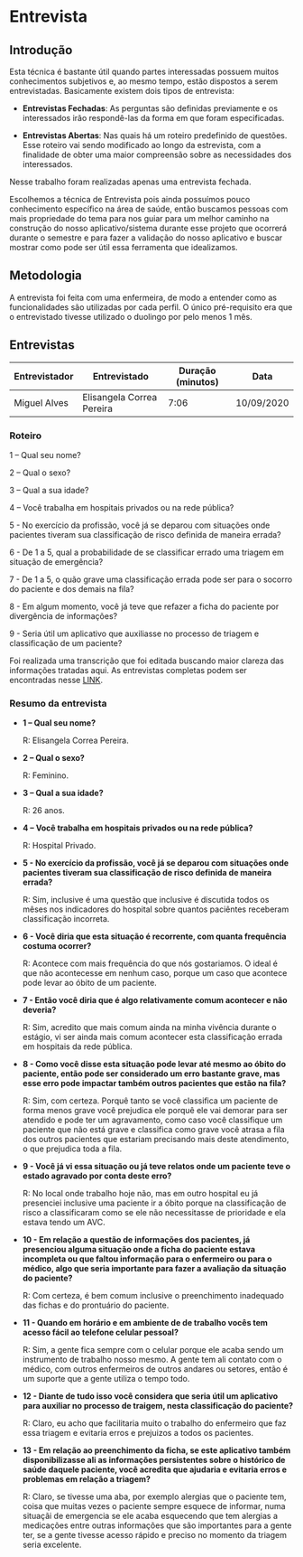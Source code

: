  # Entrevista

## Introdução

Esta técnica é bastante útil quando partes interessadas possuem muitos conhecimentos subjetivos e, ao mesmo tempo, estão dispostos a serem entrevistadas. Basicamente existem dois tipos de entrevista:

* **Entrevistas Fechadas**: As perguntas são definidas previamente e os interessados irão respondê-las da forma em que foram especificadas.

* **Entrevistas Abertas**: Nas quais há um roteiro predefinido de questões. Esse roteiro vai sendo modificado ao longo da estrevista, com a finalidade de obter uma maior compreensão sobre as necessidades dos interessados.

Nesse trabalho foram realizadas apenas uma entrevista fechada.

Escolhemos a técnica de Entrevista pois ainda possuímos pouco conhecimento específico na área de saúde, então buscamos pessoas com mais propriedade do tema para nos guiar para um melhor caminho na construção do nosso aplicativo/sistema durante esse projeto que ocorrerá durante o semestre e para fazer a validação do nosso aplicativo e buscar mostrar como pode ser útil essa ferramenta que idealizamos.

## Metodologia

A entrevista foi feita com uma enfermeira, de modo a entender como as funcionalidades são utilizadas por cada perfil. O único pré-requisito era que o entrevistado tivesse utilizado o duolingo por pelo menos 1 mês.

## Entrevistas

| Entrevistador | Entrevistado              | Duração (minutos) |    Data    |
|---------------|---------------------------|-------------------|------------|
| Miguel Alves  | Elisangela Correa Pereira |  7:06             | 10/09/2020 |

### Roteiro

1 – Qual seu nome? 

2 – Qual o sexo? 

3 – Qual a sua idade? 

4 – Você trabalha em hospitais privados ou na rede pública?  

5 - No exercício da profissão, você já se deparou com situações onde pacientes tiveram sua classificação de risco definida de maneira errada? 

6 - De 1 a 5, qual a probabilidade de se classificar errado uma triagem em situação de emergência? 

7 - De 1 a 5, o quão grave uma classificação errada pode ser para o socorro do paciente e dos demais na fila? 

8 - Em algum momento, você já teve que refazer a ficha do paciente por divergência de informações? 

9 - Seria útil um aplicativo que auxiliasse no processo de triagem e classificação de um paciente? 

Foi realizada uma transcrição que foi editada buscando maior clareza das informações tratadas aqui. As entrevistas completas podem ser encontradas nesse [LINK]().

### Resumo da entrevista

* **1 – Qual seu nome?**

    R: Elisangela Correa Pereira.

* **2 – Qual o sexo?**

    R: Feminino.

* **3 – Qual a sua idade?**

    R: 26 anos.

* **4 – Você trabalha em hospitais privados ou na rede pública?**

    R: Hospital Privado.

* **5 - No exercício da profissão, você já se deparou com situações onde pacientes tiveram sua classificação de risco definida de maneira errada?** 

    R: Sim, inclusive é uma questão que inclusive é discutida todos os mêses nos indicadores do hospital sobre quantos paciêntes receberam classificação incorreta.

* **6 - Você diria que esta situação é recorrente, com quanta frequência costuma ocorrer?**

    R: Acontece com mais frequência do que nós gostariamos. O ideal é que não acontecesse em nenhum caso, porque um caso que acontece pode levar ao óbito de um paciente.

* **7 - Então você diria que é algo relativamente comum acontecer e não deveria?**      

    R: Sim, acredito que mais comum ainda na minha vivência durante o estágio, vi ser ainda mais comum acontecer esta classificação errada em hospitais da rede pública.

* **8 - Como você disse esta situação pode levar até mesmo ao óbito do paciente, então pode ser considerado um erro bastante grave, mas esse erro pode impactar também outros pacientes que estão na fila?** 

    R: Sim, com certeza. Porquê tanto se você classifica um paciente de forma menos grave você prejudica ele porquê ele vai demorar para ser atendido e pode ter um agravamento, como caso você classifique um paciente que não está grave e classifica como grave você atrasa a fila dos outros pacientes que estariam precisando mais deste atendimento, o que prejudica toda a fila.

* **9 - Você já vi essa situação ou já teve relatos onde um paciente teve o estado agravado por conta deste erro?**

    R: No local onde trabalho hoje não, mas em outro hospital eu já presenciei inclusive uma paciente ir a óbito porque na classificação de risco a classificaram como se ele não necessitasse de prioridade e ela estava tendo um AVC.

* **10 - Em relação a questão de informações dos pacientes, já presenciou alguma situação onde a ficha do paciente estava incompleta ou que faltou informação para o enfermeiro ou para o médico, algo que seria importante para fazer a avaliação da situação do paciente?**

    R: Com certeza, é bem comum inclusive o preenchimento inadequado das fichas e do prontuário do paciente.

* **11 - Quando em horário e em ambiente de de trabalho vocês tem acesso fácil ao telefone celular pessoal?** 

    R: Sim, a gente fica sempre com o celular porque ele acaba sendo um instrumento de trabalho nosso mesmo. A gente tem ali contato com o médico, com outros enfermeiros de outros andares ou setores, então é um suporte que a gente utiliza o tempo todo.

* **12 - Diante de tudo isso você considera que seria útil um aplicativo para auxiliar no processo de traigem, nesta classificação do paciente?**

    R: Claro, eu acho que facilitaria muito o trabalho do enfermeiro que faz essa triagem e evitaria erros e prejuizos a todos os pacientes.

* **13 - Em relação ao preenchimento da ficha, se este aplicativo também disponibilizasse ali as informações persistentes sobre o histórico de saúde daquele paciente, você acredita que ajudaria e evitaria erros e problemas em relação a triagem?**

    R: Claro, se tivesse uma aba, por exemplo alergias que o paciente tem, coisa que muitas vezes o paciente sempre esquece de informar, numa situaçãi de emergencia se ele acaba esquecendo que tem alergias a medicações entre outras informações que são importantes para a gente ter, se a gente tivesse acesso rápido e preciso  no momento da triagem seria excelente.

<!-- ## Requisitos Elicitados -->